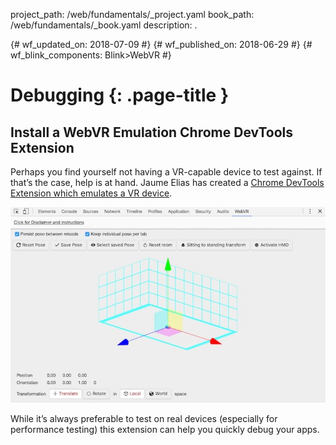 project_path: /web/fundamentals/_project.yaml
book_path: /web/fundamentals/_book.yaml
description: .

{# wf_updated_on: 2018-07-09 #}
{# wf_published_on: 2018-06-29 #}
{# wf_blink_components: Blink>WebVR #}

# Debugging {: .page-title }



## Install a WebVR Emulation Chrome DevTools Extension

Perhaps you find yourself not having a VR-capable device to test against. If that’s the case, help is at hand. Jaume Elias has created a [Chrome DevTools Extension which emulates a VR device](https://chrome.google.com/webstore/detail/webvr-api-emulation/gbdnpaebafagioggnhkacnaaahpiefil).

![Emulating WebVR with Jaume Elias's Chrome Extension](./images/webvr-emulation.jpg)

While it’s always preferable to test on real devices (especially for performance testing) this extension can help you quickly debug your apps.
